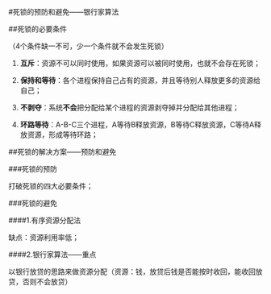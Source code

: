 #死锁的预防和避免——银行家算法

##死锁的必要条件

（4个条件缺一不可，少一个条件就不会发生死锁）

1. **互斥**：资源不可以同时使用，如果资源可以被同时使用，也就不会存在死锁；

2. **保持和等待**：各个进程保持自己占有的资源，并且等待别人释放更多的资源给自己；

3. **不剥夺**：系统**不会**把分配给某个进程的资源剥夺掉并分配给其他进程；

4. **环路等待**：A-B-C三个进程，A等待B释放资源，B等待C释放资源，C等待A释放资源，形成等待环路；

##死锁的解决方案——预防和避免

###死锁的预防

打破死锁的四大必要条件；

###死锁的避免

####1.有序资源分配法

缺点：资源利用率低；

####2.银行家算法——重点

以银行放贷的思路来做资源分配（资源：钱，放贷后钱是否能按时收回，能收回放贷，否则不会放贷）










